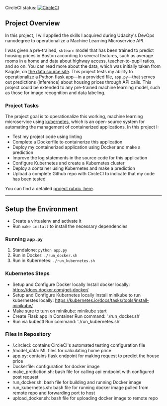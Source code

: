 CircleCI status: [![CircleCI](https://circleci.com/gh/DannyDenver/ml-microservice-kubernetes.svg?style=svg)](https://circleci.com/gh/DannyDenver/ml-microservice-kubernetes)

## Project Overview

In this project, I will applied the skills I acquired during Udacity's DevOps nanodegree to operationalize a Machine Learning Microservice API. 

I was given a pre-trained, `sklearn` model that has been trained to predict housing prices in Boston according to several features, such as average rooms in a home and data about highway access, teacher-to-pupil ratios, and so on. You can read more about the data, which was initially taken from Kaggle, on [the data source site](https://www.kaggle.com/c/boston-housing). This project tests my ability to operationalize a Python flask app—in a provided file, `app.py`—that serves out predictions (inference) about housing prices through API calls. This project could be extended to any pre-trained machine learning model, such as those for image recognition and data labeling.

### Project Tasks

The project goal is to operationalize this working, machine learning microservice using [kubernetes](https://kubernetes.io/), which is an open-source system for automating the management of containerized applications. In this project I:
* Test my project code using linting
* Complete a Dockerfile to containerize this application
* Deploy my containerized application using Docker and make a prediction
* Improve the log statements in the source code for this application
* Configure Kubernetes and create a Kubernetes cluster
* Deploy a container using Kubernetes and make a prediction
* Upload a complete Github repo with CircleCI to indicate that my code has been tested

You can find a detailed [project rubric, here](https://review.udacity.com/#!/rubrics/2576/view).

---

## Setup the Environment

* Create a virtualenv and activate it
* Run `make install` to install the necessary dependencies

### Running `app.py`

1. Standalone:  `python app.py`
2. Run in Docker:  `./run_docker.sh`
3. Run in Kubernetes:  `./run_kubernetes.sh`

### Kubernetes Steps

* Setup and Configure Docker locally
    Install docker locally: https://docs.docker.com/get-docker/
* Setup and Configure Kubernetes locally
    Install minikube to run kubernestes locally: https://kubernetes.io/docs/tasks/tools/install-minikube/
* Make sure to turn on minikube: minikube start
* Create Flask app in Container
    Run command: './run_docker.sh'
* Run via kubectl
    Run command: './run_kubernetes.sh'

### Files in Repository

* /.circleci: contains CircleCI's automated testing configuration file
* /model_data: ML files for calculating home price
* app.py: contains flask endpoint for making request to predict the house price 
* Dockerfile: configuration for docker image
* make_prediction.sh: bash file for calling api endpoint with configured post request
* run_docker.sh: bash file for building and running Docker image
* run_kubernetes.sh: bash file for running docker image pulled from remote repo and forwarding port to host
* upload_docker.sh: bash file for uploading docker image to remote repo 